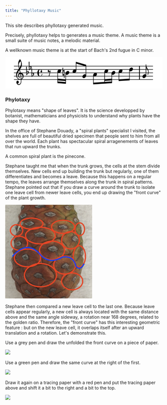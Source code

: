 ```yaml
---
title: "Phyllotaxy Music"
---
```


This site describes phyllotaxy generated music.

Precisely, phyllotaxy helps to generates a music
theme. A music theme is a small suite 
of music notes, a melodic material.

A wellknown music theme is at the start of Bach's 2nd 
fugue in C minor.

<img src="./images/bach2ndFugue.png" style="height: 100px; width: auto;">

### Phylotaxy

Phylotaxy means "shape of leaves". 
It is the 
science developped by botanist, 
mathematicians and physicists 
to understand why plants
have the shape they have.

In the office of Stephane Douady,
a "spiral plants" specialist I 
visited, the shelves are full of 
beautiful 
dried specimen that people 
sent to him
from all over the world. 
Each plant has spectacular
spiral arragenements of leaves
that run upward the trunks.

A common spiral plant is the pinecone.

Stephane taught me that when 
the trunk grows, 
the cells
at the stem divide themselves. New cells
 end up building
the trunk but regularly, 
one of them differentiates and
becomes a leave. 
Because this happens on a regular tempo, 
the leaves arrange themselves along 
the trunk
in spiral patterns. 
Stephane pointed out that if you draw
a curve around the trunk to isolate 
one leave cell from
newer leave cells, you end up drawing 
the "front curve"
of the plant growth.

<img src="./images/growthCurveOnPineCone.png" style="height: 300px; width: auto;">

Stephane then compared a new leave cell 
to the last one.
Because leave cells appear regularly, 
a new cell is 
always located with the same distance
 above and the
same angle sideway, 
a rotation near 168 degrees, 
related to the golden ratio. 
Therefore, the "front curve" has 
this interesting geometric feature : 
but on the new leave cell,
it overlaps itself
after an upward translation 
and a rotation. Let's demonstrate this.

Use a grey pen and draw the unfolded the front curve on a piece 
of paper.

<img src="./images/fistVoiceSVGimage.svg" style="height: 200px; width: auto;">

Use a green pen and draw the same curve at the right of the first.

<img src="./images/fistVoiceAndFirstVoiceShiftedRightSVGimage.svg" style="height: 200px; width: auto;">

Draw it again
on a tracing paper with a red pen and put the tracing 
paper above and
shift it a bit to the right and 
a bit to the top.

<img src="./images/firstVoiceAndFirstVoiceShiftedRightAndSecondVoiceSVGimage.svg" style="height: 260px; width: auto;">


			